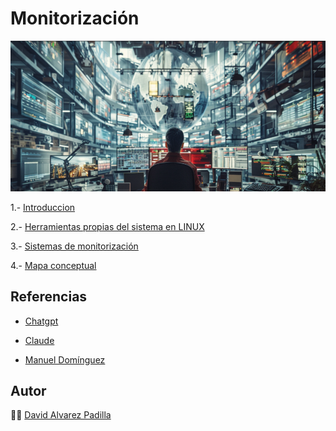 # Monitorización

![imagenmonitorizacion](/img/moni.png)

 1.- [Introduccion](introduccion.md)

 2.- [Herramientas propias del sistema en LINUX](herramientas.md)

 3.- [Sistemas de monitorización](sistemas.md)

 4.- [Mapa conceptual](mapa.md)


## Referencias

- [Chatgpt](https://chatgpt.com)

- [Claude](https://claude.ai)

- [Manuel Domínguez](https://github.com/mftienda)


## Autor 

:man_technologist: [David Alvarez Padilla](https://github.com/DavidPadilla24)




